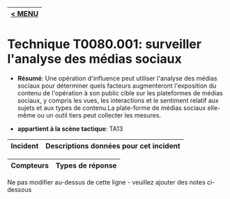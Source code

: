 |[< MENU](../../README.md)|
|---|
# Technique T0080.001: surveiller l'analyse des médias sociaux

* **Résumé**: Une opération d'influence peut utiliser l'analyse des médias sociaux pour déterminer quels facteurs augmenteront l'exposition du contenu de l'opération à son public cible sur les plateformes de médias sociaux, y compris les vues, les interactions et le sentiment relatif aux sujets et aux types de contenu.La plate-forme de médias sociaux elle-même ou un outil tiers peut collecter les mesures.

* **appartient à la scène tactique**: TA13


|Incident |Descriptions données pour cet incident |
|-------- |-------------------- |



|Compteurs |Types de réponse |
|-------- |-------------- |


Ne pas modifier au-dessus de cette ligne - veuillez ajouter des notes ci-dessous